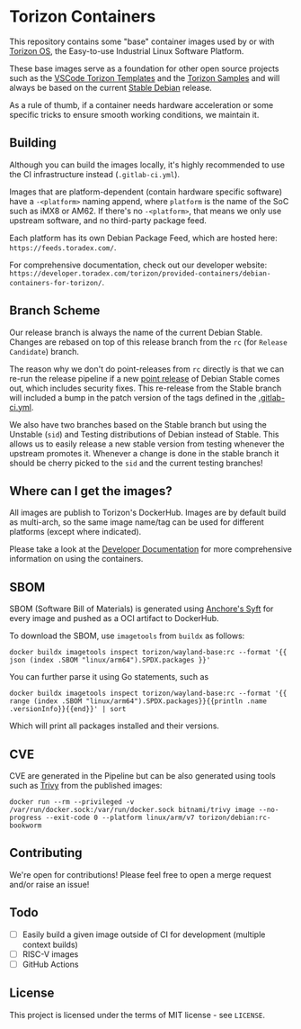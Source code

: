 # Torizon Containers

This repository contains some "base" container images used by or with [Torizon OS](https://www.torizon.io/torizon-os),
the Easy-to-use Industrial Linux Software Platform.

These base images serve as a foundation for other open source projects such as the [VSCode Torizon Templates](https://github.com/toradex/vscode-torizon-templates) and the [Torizon Samples](https://github.com/toradex/torizon-samples) and will always be based on the current [Stable Debian](https://www.debian.org/releases/stable/) release.

As a rule of thumb, if a container needs hardware acceleration or some specific tricks to ensure smooth working conditions, we maintain it.

## Building

Although you can build the images locally, it's highly recommended to use the CI infrastructure instead (`.gitlab-ci.yml`).

Images that are platform-dependent (contain hardware specific software) have a `-<platform>` naming append, where `platform` is the name of the SoC such as iMX8 or AM62. If there's no `-<platform>`, that means we only use upstream software, and no third-party package feed.

Each platform has its own Debian Package Feed, which are hosted here:
`https://feeds.toradex.com/`.

For comprehensive documentation, check out our developer website:
`https://developer.toradex.com/torizon/provided-containers/debian-containers-for-torizon/`.

## Branch Scheme

Our release branch is always the name of the current Debian Stable.
Changes are rebased on top of this release branch from the `rc` (for `Release Candidate`) branch.

The reason why we don't do point-releases from `rc` directly is that we can re-run the release pipeline if a new [point release](https://wiki.debian.org/DebianReleases/PointReleases) of Debian Stable comes out, which includes security fixes. This re-release from the Stable branch will included a bump in the patch version of the tags defined in the [.gitlab-ci.yml](.gitlab-ci.yml).

We also have two branches based on the Stable branch but using the Unstable (`sid`) and Testing distributions of Debian instead of Stable. This allows us to easily release a new stable version from testing whenever the upstream promotes it. Whenever a change is done in the stable branch it should be cherry picked to the `sid` and the current testing branches!

## Where can I get the images?

All images are publish to Torizon's DockerHub. Images are by default build as multi-arch, so the same image name/tag can be used for different platforms (except where indicated).

Please take a look at the [Developer Documentation](https://developer.toradex.com/torizon/provided-containers/list-of-container-images-for-torizon/) for more comprehensive information on using the containers.

## SBOM

SBOM (Software Bill of Materials) is generated using [Anchore's Syft](https://github.com/anchore/syft) for every image and pushed as a OCI artifact to DockerHub.

To download the SBOM, use `imagetools` from `buildx` as follows:

```
docker buildx imagetools inspect torizon/wayland-base:rc --format '{{ json (index .SBOM "linux/arm64").SPDX.packages }}'
```

You can further parse it using Go statements, such as

```
docker buildx imagetools inspect torizon/wayland-base:rc --format '{{ range (index .SBOM "linux/arm64").SPDX.packages}}{{println .name .versionInfo}}{{end}}' | sort
```

Which will print all packages installed and their versions.

## CVE

CVE are generated in the Pipeline but can be also generated using tools such as [Trivy](https://github.com/aquasecurity/trivy) from the published images:

```
docker run --rm --privileged -v /var/run/docker.sock:/var/run/docker.sock bitnami/trivy image --no-progress --exit-code 0 --platform linux/arm/v7 torizon/debian:rc-bookworm
```

## Contributing

We're open for contributions! Please feel free to open a merge request and/or raise an issue!

## Todo

- [ ] Easily build a given image outside of CI for development (multiple context builds)
- [ ] RISC-V images
- [ ] GitHub Actions

## License

This project is licensed under the terms of MIT license - see `LICENSE`.

